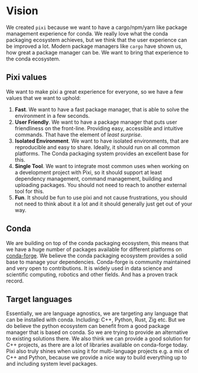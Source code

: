 
# Vision

We created `pixi` because we want to have a cargo/npm/yarn like package management experience for conda. We really love what the conda packaging ecosystem achieves, but we think that the user experience can be improved a lot.
Modern package managers like `cargo` have shown us, how great a package manager can be. We want to bring that experience to the conda ecosystem.

## Pixi values

We want to make pixi a great experience for everyone, so we have a few values that we want to uphold:

1. **Fast**. We want to have a fast package manager, that is able to solve the environment in a few seconds.
2. **User Friendly**. We want to have a package manager that puts user friendliness on the front-line. Providing easy, accessible and intuitive commands. That have the element of _least surprise_.
3. **Isolated Environment**. We want to have isolated environments, that are reproducible and easy to share. Ideally, it should run on all common platforms. The Conda packaging system provides an excellent base for this.
4. **Single Tool**. We want to integrate most common uses when working on a development project with Pixi, so it should support at least dependency management, command management, building and uploading packages. You should not need to reach to another external tool for this.
5. **Fun**. It should be fun to use pixi and not cause frustrations, you should not need to think about it a lot and it should generally just get out of your way.

## Conda

We are building on top of the conda packaging ecosystem, this means that we have a huge number of packages available for different platforms on [conda-forge](https://conda-forge.org/). We believe the conda packaging ecosystem provides a solid base to manage your dependencies. Conda-forge is community maintained and very open to contributions. It is widely used in data science and scientific computing, robotics and other fields. And has a proven track record.

## Target languages

Essentially, we are language agnostics, we are targeting any language that can be installed with conda. Including: C++, Python, Rust, Zig etc.
But we do believe the python ecosystem can benefit from a good package manager that is based on conda.
So we are trying to provide an alternative to existing solutions there.
We also think we can provide a good solution for C++ projects, as there are a lot of libraries available on conda-forge today.
Pixi also truly shines when using it for multi-language projects e.g. a mix of C++ and Python, because we provide a nice way to build everything up to and including
system level packages.
